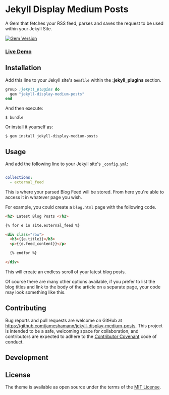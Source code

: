 # Jekyll Display Medium Posts

A Gem that fetches your RSS feed, parses and saves the request to be used within your Jekyll Site.

[![Gem Version](https://badge.fury.io/rb/jekyll-material-theme.svg)](https://badge.fury.io/rb/jekyll-material-theme)

### [Live Demo](https://jameshamann.com/blog)

## Installation

Add this line to your Jekyll site's `Gemfile` within the <b>:jekyll_plugins</b> section.

```ruby
group :jekyll_plugins do
  gem "jekyll-display-medium-posts"
end
```
And then execute:

    $ bundle

Or install it yourself as:

    $ gem install jekyll-display-medium-posts

## Usage

And add the following line to your Jekyll site's `_config.yml`:

```yaml

collections:
  - external_feed
```

This is where your parsed Blog Feed will be stored. From here you're able to access it in whatever page you wish.

For example, you could create a ```blog.html``` page with the following code.

```html
<h2> Latest Blog Posts </h2>

{% for e in site.external_feed %}

<div class="row">
  <h3>{{e.title}}</h3>
  <p>{{e.feed_content}}</p>

  {% endfor %}

</div>

```
This will create an endless scroll of your latest blog posts.

Of course there are many other options available, if you prefer to list the blog titles and link to the body of the article on a separate page, your code may look something like this.

## Contributing

Bug reports and pull requests are welcome on GitHub at https://github.com/jameshamann/jekyll-display-medium-posts. This project is intended to be a safe, welcoming space for collaboration, and contributors are expected to adhere to the [Contributor Covenant](http://contributor-covenant.org) code of conduct.

## Development

## License

The theme is available as open source under the terms of the [MIT License](https://opensource.org/licenses/MIT).
